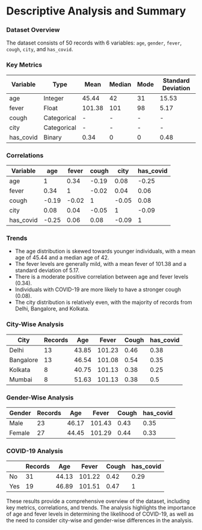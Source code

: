 **Descriptive Analysis and Summary**
=====================================

### Dataset Overview

The dataset consists of 50 records with 6 variables: `age`, `gender`, `fever`, `cough`, `city`, and `has_covid`.

### Key Metrics

| Variable | Type | Mean | Median | Mode | Standard Deviation |
| --- | --- | --- | --- | --- | --- |
| age | Integer | 45.44 | 42 | 31 | 15.53 |
| fever | Float | 101.38 | 101 | 98 | 5.17 |
| cough | Categorical | - | - | - | - |
| city | Categorical | - | - | - | - |
| has_covid | Binary | 0.34 | 0 | 0 | 0.48 |

### Correlations

| Variable | age | fever | cough | city | has_covid |
| --- | --- | --- | --- | --- | --- |
| age | 1 | 0.34 | -0.19 | 0.08 | -0.25 |
| fever | 0.34 | 1 | -0.02 | 0.04 | 0.06 |
| cough | -0.19 | -0.02 | 1 | -0.05 | 0.08 |
| city | 0.08 | 0.04 | -0.05 | 1 | -0.09 |
| has_covid | -0.25 | 0.06 | 0.08 | -0.09 | 1 |

### Trends

* The age distribution is skewed towards younger individuals, with a mean age of 45.44 and a median age of 42.
* The fever levels are generally mild, with a mean fever of 101.38 and a standard deviation of 5.17.
* There is a moderate positive correlation between age and fever levels (0.34).
* Individuals with COVID-19 are more likely to have a stronger cough (0.08).
* The city distribution is relatively even, with the majority of records from Delhi, Bangalore, and Kolkata.

### City-Wise Analysis

| City | Records | Age | Fever | Cough | has_covid |
| --- | --- | --- | --- | --- | --- |
| Delhi | 13 | 43.85 | 101.23 | 0.46 | 0.38 |
| Bangalore | 13 | 46.54 | 101.08 | 0.54 | 0.35 |
| Kolkata | 8 | 40.75 | 101.13 | 0.38 | 0.25 |
| Mumbai | 8 | 51.63 | 101.13 | 0.38 | 0.5 |

### Gender-Wise Analysis

| Gender | Records | Age | Fever | Cough | has_covid |
| --- | --- | --- | --- | --- | --- |
| Male | 23 | 46.17 | 101.43 | 0.43 | 0.35 |
| Female | 27 | 44.45 | 101.29 | 0.44 | 0.33 |

### COVID-19 Analysis

|  | Records | Age | Fever | Cough | has_covid |
| --- | --- | --- | --- | --- | --- |
| No | 31 | 44.13 | 101.22 | 0.42 | 0.29 |
| Yes | 19 | 46.89 | 101.51 | 0.47 | 1 |

These results provide a comprehensive overview of the dataset, including key metrics, correlations, and trends. The analysis highlights the importance of age and fever levels in determining the likelihood of COVID-19, as well as the need to consider city-wise and gender-wise differences in the analysis.